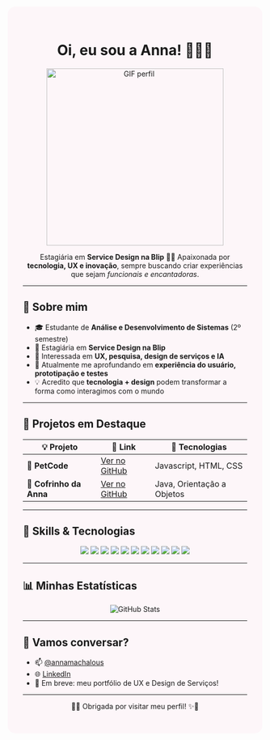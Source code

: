 <div style="background-color: #fdf6f9; padding: 30px; border-radius: 15px;">

<h1 align="center">Oi, eu sou a Anna! 👩‍💻🌸</h1>

<p align="center">
  <img src="https://media3.giphy.com/media/xT9IgzoKnwFNmISR8I/giphy.gif" alt="GIF perfil" width="350">
</p>

<p align="center">
  Estagiária em <strong>Service Design na Blip</strong> 💬✨  
  Apaixonada por <strong>tecnologia, UX e inovação</strong>, sempre buscando criar experiências que sejam <em>funcionais e encantadoras</em>.  
</p>

---

## 💖 Sobre mim  

- 🎓 Estudante de **Análise e Desenvolvimento de Sistemas** (2º semestre)  
- 🚀 Estagiária em **Service Design na Blip**  
- 🎨 Interessada em **UX, pesquisa, design de serviços e IA**  
- 🌱 Atualmente me aprofundando em **experiência do usuário, prototipação e testes**  
- 💡 Acredito que **tecnologia + design** podem transformar a forma como interagimos com o mundo  

---

## 💼 Projetos em Destaque  

| 💡 Projeto | 🔗 Link | 🧰 Tecnologias |
|------------|---------|----------------|
| 🐾 **PetCode** | [Ver no GitHub](https://github.com/annamachalous/PetCode) | Javascript, HTML, CSS |
| 🐷 **Cofrinho da Anna** | [Ver no GitHub](https://github.com/annamachalous/CofrinhoDaAnna) | Java, Orientação a Objetos |

---
## 🧰 Skills & Tecnologias  

<p align="center">
  <!-- Desenvolvimento -->
  <img src="https://img.shields.io/badge/Java-ED8B00?style=for-the-badge&logo=java&logoColor=white"/>
  <img src="https://img.shields.io/badge/AngularJS-DD0031?style=for-the-badge&logo=angularjs&logoColor=white"/>
  <img src="https://img.shields.io/badge/HTML5-E34F26?style=for-the-badge&logo=html5&logoColor=white"/>
  <img src="https://img.shields.io/badge/CSS3-1572B6?style=for-the-badge&logo=css3&logoColor=white"/>
  <img src="https://img.shields.io/badge/Git-F05032?style=for-the-badge&logo=git&logoColor=white"/>

  <!-- UX / Service Design -->
  <img src="https://img.shields.io/badge/Figma-F24E1E?style=for-the-badge&logo=figma&logoColor=white"/>
  <img src="https://img.shields.io/badge/Miro-050038?style=for-the-badge&logo=miro&logoColor=yellow"/>
  <img src="https://img.shields.io/badge/Notion-000000?style=for-the-badge&logo=notion&logoColor=white"/>
  <img src="https://img.shields.io/badge/Service%20Design-FF69B4?style=for-the-badge"/>
  <img src="https://img.shields.io/badge/UX%20Research-8A2BE2?style=for-the-badge"/>
  <img src="https://img.shields.io/badge/Dados📊-pink?style=for-the-badge"/>
</p>


---

## 📊 Minhas Estatísticas  

<p align="center">
  <img src="https://github-readme-stats.vercel.app/api?username=annamachalous&show_icons=true&theme=dracula" alt="GitHub Stats"/>
</p>



---

## 💬 Vamos conversar?  

- 📫 [@annamachalous](https://github.com/annamachalous)  
- 🌐 [LinkedIn](https://www.linkedin.com/in/annamachalous/)  
- 🧪 Em breve: meu portfólio de UX e Design de Serviços!  

---

<p align="center">
  🌸✨ Obrigada por visitar meu perfil! ✨🌸
</p>

</div>


